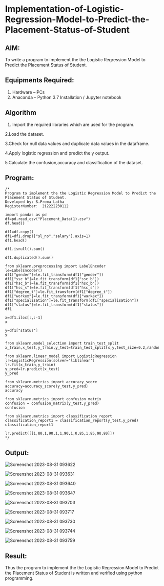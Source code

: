 # Implementation-of-Logistic-Regression-Model-to-Predict-the-Placement-Status-of-Student

## AIM:
To write a program to implement the the Logistic Regression Model to Predict the Placement Status of Student.

## Equipments Required:
1. Hardware – PCs
2. Anaconda – Python 3.7 Installation / Jupyter notebook

## Algorithm
1. Import the required libraries which are used for the program.

2.Load the dataset.

3.Check for null data values and duplicate data values in the dataframe.

4.Apply logistic regression and predict the y output.

5.Calculate the confusion,accuracy and classification of the dataset.
 
## Program:
```
/*
Program to implement the the Logistic Regression Model to Predict the Placement Status of Student.
Developed by: S.Prema Latha
RegisterNumber:  212222230112

import pandas as pd
df=pd.read_csv("Placement_Data(1).csv")
df.head()

df1=df.copy()
df1=df1.drop(["sl_no","salary"],axis=1)
df1.head()

df1.isnull().sum()

df1.duplicated().sum()

from sklearn.preprocessing import LabelEncoder
le=LabelEncoder()
df1["gender"]=le.fit_transform(df1["gender"])
df1["ssc_b"]=le.fit_transform(df1["ssc_b"])
df1["hsc_b"]=le.fit_transform(df1["hsc_b"])
df1["hsc_s"]=le.fit_transform(df1["hsc_s"])
df1["degree_t"]=le.fit_transform(df1["degree_t"])
df1["workex"]=le.fit_transform(df1["workex"])
df1["specialisation"]=le.fit_transform(df1["specialisation"])
df1["status"]=le.fit_transform(df1["status"])
df1

x=df1.iloc[:,:-1]
x

y=df1["status"]
y

from sklearn.model_selection import train_test_split
x_train,x_test,y_train,y_test=train_test_split(x,y,test_size=0.2,random_state=0)

from sklearn.linear_model import LogisticRegression
lr=LogisticRegression(solver="liblinear")
lr.fit(x_train,y_train)
y_pred=lr.predict(x_test)
y_pred

from sklearn.metrics import accuracy_score
accuracy=accuracy_score(y_test,y_pred)
accuracy

from sklearn.metrics import confusion_matrix
confusion = confusion_matrix(y_test,y_pred)
confusion

from sklearn.metrics import classification_report
classification_report1 = classification_report(y_test,y_pred)
classification_report1

lr.predict([[1,80,1,90,1,1,90,1,0,85,1,85,90,80]])
*/
```

## Output:
![Screenshot 2023-08-31 093622](https://github.com/premalatha-sureshbabu/Implementation-of-Logistic-Regression-Model-to-Predict-the-Placement-Status-of-Student/assets/120620842/c17dd1b4-16d4-442d-b9a5-58f78460e5c3)

![Screenshot 2023-08-31 093631](https://github.com/premalatha-sureshbabu/Implementation-of-Logistic-Regression-Model-to-Predict-the-Placement-Status-of-Student/assets/120620842/1ecb3e40-6fea-4cb5-a3d5-34208274892e)

![Screenshot 2023-08-31 093640](https://github.com/premalatha-sureshbabu/Implementation-of-Logistic-Regression-Model-to-Predict-the-Placement-Status-of-Student/assets/120620842/699c6fd8-18ac-4970-bb97-da5ca0e35496)

![Screenshot 2023-08-31 093647](https://github.com/premalatha-sureshbabu/Implementation-of-Logistic-Regression-Model-to-Predict-the-Placement-Status-of-Student/assets/120620842/06e902a2-06ef-42fe-8476-7cd9e5b73d65)

![Screenshot 2023-08-31 093703](https://github.com/premalatha-sureshbabu/Implementation-of-Logistic-Regression-Model-to-Predict-the-Placement-Status-of-Student/assets/120620842/7485e36c-1264-44ef-a401-b2f8dfbed022)

![Screenshot 2023-08-31 093717](https://github.com/premalatha-sureshbabu/Implementation-of-Logistic-Regression-Model-to-Predict-the-Placement-Status-of-Student/assets/120620842/13906df2-7551-45db-bdde-bb8d428a49be)

![Screenshot 2023-08-31 093730](https://github.com/premalatha-sureshbabu/Implementation-of-Logistic-Regression-Model-to-Predict-the-Placement-Status-of-Student/assets/120620842/4bf7e5ec-187b-4493-b489-8696087e144d)

![Screenshot 2023-08-31 093744](https://github.com/premalatha-sureshbabu/Implementation-of-Logistic-Regression-Model-to-Predict-the-Placement-Status-of-Student/assets/120620842/f34c1815-c4de-4d5a-be90-7ff48b17c0f8)

![Screenshot 2023-08-31 093759](https://github.com/premalatha-sureshbabu/Implementation-of-Logistic-Regression-Model-to-Predict-the-Placement-Status-of-Student/assets/120620842/b80c1d46-a6ce-4b12-8a95-6c47f41a85ee)


## Result:
Thus the program to implement the the Logistic Regression Model to Predict the Placement Status of Student is written and verified using python programming.
